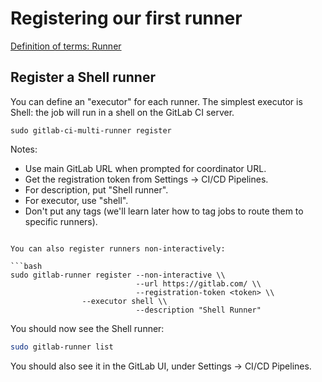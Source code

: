 # Registering our first runner

[Definition of terms: Runner](definition-of-terms--runner.md)


## Register a Shell runner

You can define an "executor" for each runner. The simplest executor is Shell:
the job will run in a shell on the GitLab CI server.


```
sudo gitlab-ci-multi-runner register
```

Notes:
- Use main GitLab URL when prompted for coordinator URL.
- Get the registration token from Settings -> CI/CD Pipelines.
- For description, put "Shell runner".
- For executor, use "shell".
- Don't put any tags (we'll learn later how to tag jobs to route them to specific runners).

```

You can also register runners non-interactively:

```bash
sudo gitlab-runner register --non-interactive \\
                            --url https://gitlab.com/ \\
                            --registration-token <token> \\
			    --executor shell \\
                            --description "Shell Runner"

```


You should now see the Shell runner:

```bash
sudo gitlab-runner list
```

You should also see it in the GitLab UI, under Settings -> CI/CD Pipelines.
